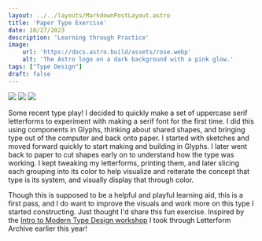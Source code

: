```yaml
---
layout: ../../layouts/MarkdownPostLayout.astro
title: 'Paper Type Exercise'
date: 10/27/2023
description: 'Learning through Practice'
image:
    url: 'https://docs.astro.build/assets/rose.webp'
    alt: 'The Astro logo on a dark background with a pink glow.'
tags: ["Type Design"]
draft: false
---
```



<img class="blog-post-image-lg" src="https://res.cloudinary.com/dzv7ytxjh/image/upload/f_auto,q_50/v1739344227/65532813cf5bdf94e34d9689_papert-type-photo-1_s7ssdo.jpg">

<img class="blog-post-image-lg" src="https://res.cloudinary.com/dzv7ytxjh/image/upload/f_auto,q_auto/v1739347817/65532cbe5b84962b090e62dc_Paper-type-sektchesIMG_6993_copy_2_eia91m.png">

<img class="blog-post-image-lg" src="https://res.cloudinary.com/dzv7ytxjh/image/upload/f_auto,q_auto/v1739347739/655328ef9387469ff62d36cb_Screenshot_2023-10-19_at_2.38.12_AM_ekzruc.png">

Some recent type play! I decided to quickly make a set of uppercase serif letterforms to experiment with making a serif font for the first time. I did this using components in Glyphs, thinking about shared shapes, and bringing type out of the computer and back onto paper. I started with sketches and moved forward quickly to start making and building in Glyphs. I later went back to paper to cut shapes early on to understand how the type was working. I kept tweaking my letterforms, printing them, and later slicing each grouping into its color to help visualize and reiterate the concept that type is its system, and visually display that through color.  

Though this is supposed to be a helpful and playful learning aid, this is a first pass, and I do want to improve the visuals and work more on this type I started constructing. Just thought I'd share this fun exercise. Inspired by the [Intro to Modern Type Design workshop]("https://www.annieszafranski.com/visual-journal/marlborough-titling") I took through Letterform Archive earlier this year!
